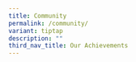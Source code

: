 ```yaml
---
title: Community
permalink: /community/
variant: tiptap
description: ""
third_nav_title: Our Achievements
---
```

